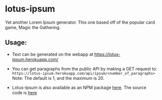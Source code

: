 # lotus-ipsum
Yet another Lorem Ipsum generator. This one based off of the popular card game, Magic the Gathering.

## Usage:

- Text can be generated on the webapp at https://lotus-ipsum.herokuapp.com/

- You can get paragraphs from the public API by making a GET request to:
	`https://lotus-ipsum.herokuapp.com/api/ipsum/<number_of_paragraphs>`
	Note: The default is 1, and the maximum is 20.

- Lotus-Ipsum is also available as an NPM package [here](https://www.npmjs.com/package/lotus-ipsum).
	The source code is [here](https://github.com/krab7191/lotus-ipsum)
